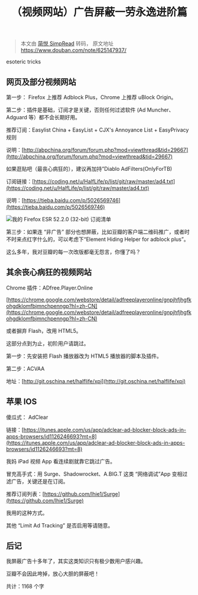 ﻿---
layout: post
title: （视频网站）广告屏蔽一劳永逸进阶篇
categories: 工具使用
description: （视频网站）广告屏蔽一劳永逸进阶篇
keywords: 广告屏蔽, 视频广告
---

> 本文由 [简悦 SimpRead](http://ksria.com/simpread/) 转码， 原文地址 https://www.douban.com/note/625147937/

esoteric tricks

## 网页及部分视频网站

第一步： Firefox 上推荐 Adblock Plus，Chrome 上推荐 uBlock Origin。

第二步：插件是基础，订阅才是关键，否则任何过滤软件 (Ad Muncher、Adguard 等）都不会长期好用。

推荐订阅：Easylist China + EasyList + CJX's Annoyance List + EasyPrivacy 规则

说明：[http://abpchina.org/forum/forum.php?mod=viewthread&tid=29667](http://abpchina.org/forum/forum.php?mod=viewthread&tid=29667)

如果逛贴吧（最丧心病狂的），建议再加持”Diablo AdFilters(OnlyForTB)

订阅链接：[https://coding.net/u/HalfLife/p/list/git/raw/master/ad4.txt](https://coding.net/u/HalfLife/p/list/git/raw/master/ad4.txt)

说明：[https://tieba.baidu.com/p/5026569746](https://tieba.baidu.com/p/5026569746)

![](https://img3.doubanio.com/view/note/l/public/p43386150.webp)我的 Firefox ESR 52.2.0 (32-bit) 订阅清单

第三步：如果连 “非广告” 部分也想屏蔽，比如豆瓣的客户端二维码推广，或者时不时来点红字什么的，可以考虑下“Element Hiding Helper for adblock plus”。

这么多年，我对豆瓣的每一次改版都毫无怨言，你懂了吗？

## 其余丧心病狂的视频网站

Chrome 插件：ADfree.Player.Online

[https://chrome.google.com/webstore/detail/adfreeplayeronline/gnpjhfjhgfkohgdklomfbjmnchpenngp?hl=zh-CN](https://chrome.google.com/webstore/detail/adfreeplayeronline/gnpjhfjhgfkohgdklomfbjmnchpenngp?hl=zh-CN)

或者摒弃 Flash，改用 HTML5。

这部分点到为止，初阶用户请跳过。

第一步：先安装把 Flash 播放器改为 HTML5 播放器的脚本及插件。

第二步：ACVAA

地址：[http://git.oschina.net/halflife/xpi](http://git.oschina.net/halflife/xpi)

## 苹果 IOS

傻瓜式： AdClear

链接：[https://itunes.apple.com/us/app/adclear-ad-blocker-block-ads-in-apps-browsers/id1126246693?mt=8](https://itunes.apple.com/us/app/adclear-ad-blocker-block-ads-in-apps-browsers/id1126246693?mt=8)

我妈 iPad 视频 App 看连续剧就靠它跳过广告。

冒充高手式：用 Surge、Shadowrocket、A.BIG.T 这类 “网络调试”App 变相过滤广告，关键还是在订阅。

推荐订阅列表：[https://github.com/lhie1/Surge](https://github.com/lhie1/Surge)

我用的这种方式。

其他 “Limit Ad Tracking” 是否启用等请随意。

## 后记

我屏蔽广告十多年了，其实这类知识只有极少数用户感兴趣。

豆瓣不会因此垮掉，放心大胆的屏蔽吧！

<sr-plugin-count>共计：1168 个字</sr-plugin-count>
